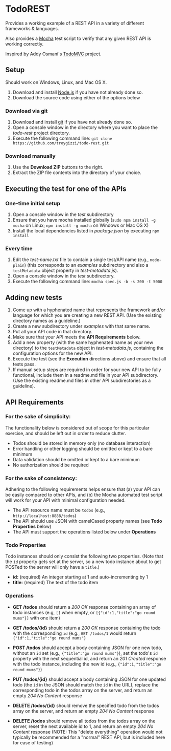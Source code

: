 # TodoREST

Provides a working example of a REST API in a variety of different frameworks & languages.

Also provides a [Mocha](http://mochajs.org/) test script to verify that any given REST API is working correctly.

Inspired by Addy Osmani's [TodoMVC](https://github.com/tastejs/todomvc) project.

## Setup

Should work on Windows, Linux, and Mac OS X.

1. Download and install [Node.js](http://nodejs.org/download/) if you have not already done so.
1. Download the source code using either of the options below

### Download via git

1. Download and install [git](http://git-scm.com/downloads) if you have not already done so.
1. Open a console window in the directory where you want to place the *todo-rest* project directory.
1. Execute the following command line: `git clone https://github.com/troygizzi/todo-rest.git`

### Download manually

1. Use the **Download ZIP** buttons to the right.
1. Extract the ZIP file contents into the directory of your choice.

## Executing the test for one of the APIs

### One-time initial setup
1. Open a console window in the *test* subdirectory
1. Ensure that you have mocha installed globally (`sudo npm install -g mocha` on Linux; `npm install -g mocha` on Windows or Mac OS X)
1. Install the local dependencies listed in *package.json* by executing `npm install`

### Every time
1. Edit the *test-name.txt* file to contain a single test/API name (e.g., `node-plain`)
   (this corresponds to an *examples* subdirectory and also a `testMetadata` object property in *test-metadata.js*).
1. Open a console window in the *test* subdirectory.
1. Execute the following command line: `mocha spec.js -b -s 200 -t 5000`

## Adding new tests

1. Come up with a hyphenated name that represents the framework and/or language for which you are creating a new REST API.
   (Use the existing directory names as a guideline.)
1. Create a new subdirectory under *examples* with that same name.
1. Put all your API code in that directory.
1. Make sure that your API meets the **API Requirements** below.
1. Add a new property (with the same hyphenated name as your new directory) to the `testMetadata` object in *test-metadata.js*,
   containing the configuration options for the new API.
1. Execute the test (see the **Execution** directions above) and ensure that all tests pass.
1. If manual setup steps are required in order for your new API to be fully functional,
   include them in a readme.md file in your API subdirectory.
   (Use the existing readme.md files in other API subdirectories as a guideline).

## API Requirements

### For the sake of simplicity:

The functionality below is considered out of scope for this particular exercise,
and should be left out in order to reduce clutter.

 - Todos should be stored in memory only (no database interaction)
 - Error handling or other logging should be omitted or kept to a bare minimum
 - Data validation should be omitted or kept to a bare minimum
 - No authorization should be required

### For the sake of consistency:

Adhering to the following requirements helps ensure that
(a) your API can be easily compared to other APIs, and
(b) the Mocha automated test script will work for your API with minimal configuration needed.

 - The API resource name must be `todos` (e.g., `http://localhost:8888/todos`)
 - The API should use JSON with camelCased property names (see **Todo Properties** below)
 - The API must support the operations listed below under **Operations**

### Todo Properties

Todo instances should only consist the following two properties.
(Note that the `id` property gets set at the server, so a new todo instance about to get POSTed to the server will only have a `title`.)

 - **id:** (required) An integer starting at 1 and auto-incrementing by 1
 - **title:** (required) The text of the todo item

### Operations

 - **GET /todos** should return a *200 OK* response containing an array of todo instances (e.g, `[]` when empty, or `[{"id":1,"title":"go round mums"}]` with one item)

 - **GET /todos/{id}** should return a *200 OK* response containing the todo with the corresponding `id` (e.g., `GET /todos/1` would return `{"id":1,"title":"go round mums"}`

 - **POST /todos** should accept a body containing JSON for one new todo, without an `id` set (e.g., `{"title":"go round mums"}`), set the todo's `id` property with
   the next sequential id, and return an *201 Created* response with the todo instance, including the new id (e.g., `{"id":1,"title":"go round mums"}`)

 - **PUT /todos/{id}** should accept a body containing JSON for one updated todo (the `id` in the JSON should match the `id` in the URL), replace the corresponding todo
   in the todos array on the server, and return an empty *204 No Content* response

 - **DELETE /todos/{id}** should remove the specified todo from the todos array on the server, and return an empty *204 No Content* response

 - **DELETE /todos** should remove all todos from the todos array on the server, reset the next available id to 1, and return an empty *204 No Content* response
   (NOTE: This "delete everything" operation would not typically be recommended for a "normal" REST API, but is included here for ease of testing)
